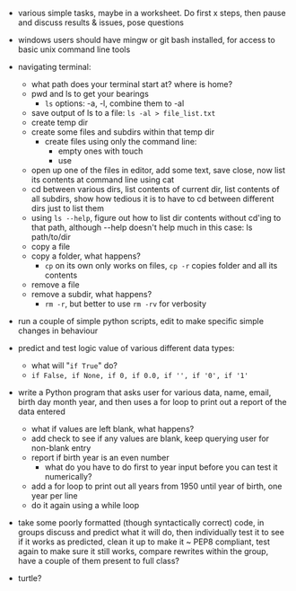 - various simple tasks, maybe in a worksheet. Do first x steps, then pause and discuss results & issues, pose questions
- windows users should have mingw or git bash installed, for access to basic unix command line tools

- navigating terminal:
    - what path does your terminal start at? where is home?
    - pwd and ls to get your bearings
        - `ls` options: -a, -l, combine them to -al
    - save output of ls to a file: `ls -al > file_list.txt`
    - create temp dir
    - create some files and subdirs within that temp dir
        - create files using only the command line:
            - empty ones with touch
            - use
    - open up one of the files in editor, add some text, save close, now list its contents at command line using cat
    - cd between various dirs, list contents of current dir, list contents of all subdirs, show how tedious it is to have to cd between different dirs just to list them
    - using `ls --help`, figure out how to list dir contents without cd'ing to that path, although --help doesn't help much in this case: ls path/to/dir
    - copy a file
    - copy a folder, what happens?
        - `cp` on its own only works on files, `cp -r` copies folder and all its contents
    - remove a file
    - remove a subdir, what happens?
        - `rm -r`, but better to use `rm -rv` for verbosity

- run a couple of simple python scripts, edit to make specific simple changes in behaviour
- predict and test logic value of various different data types:
    - what will "`if True`" do?
    - `if False, if None, if 0, if 0.0, if '', if '0', if '1'`
- write a Python program that asks user for various data, name, email, birth day month year, and then uses a for loop to print out a report of the data entered
    - what if values are left blank, what happens?
    - add check to see if any values are blank, keep querying user for non-blank entry
    - report if birth year is an even number
        - what do you have to do first to year input before you can test it numerically?
    - add a for loop to print out all years from 1950 until year of birth, one year per line
    - do it again using a while loop
- take some poorly formatted (though syntactically correct) code, in groups discuss
and predict what it will do, then individually test it to see if it works as predicted, clean it up to make it ~ PEP8 compliant, test again to make sure it still works, compare rewrites within the group, have a couple of them present to full class?

- turtle?
